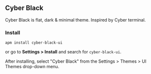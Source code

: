 ## Cyber Black

Cyber Black is flat, dark & minimal theme. Inspired by Cyber terminal.

### Install

```
apm install cyber-black-ui
```

or go to __Settings > Install__ and search for `cyber-black-ui`.

After installing, select "Cyber Black" from the Settings > Themes > UI Themes drop-down menu.
